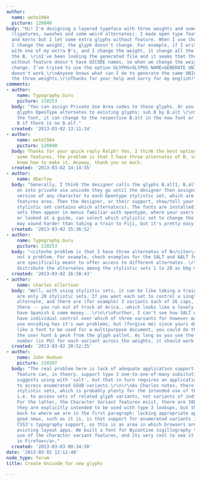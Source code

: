```yaml
---
author:
  name: wete1984
  picture: 126040
body: "Hi! I'm designing a layered typeface with three weights and some extra glyphs
  (ligatures, swashes and some weird alternates). I made open type feature for ligatures
  and kerns but I let some extra glyphs without feature. When I use those glyphs and
  I change the weight, the glyph doesn't change. For example, if I write \"BARCELONA\"
  with one of my extra B's, and I change the weight, it change all the word except
  the B. \r\nI've been looking the generated file and it seems that those extra glyphs
  without feature doesn't have UICODE names, so when we change the weight, they doesn't
  change. I've tryied to use the option GLYPHS>GLYPHS NAME>GENERATE UNICODE but it
  doesn't work.\r\nAnyone knows what can I do to generate the same UNICODE names on
  the three weights.\r\nThanks for your help and sorry for my english!\r\n[img:sites/default/files/old-images/Imagen-31_4053.jpg]"
comments:
- author:
    name: Typography.Guru
    picture: 110253
  body: "You can assign Private Use Area codes to those glyphs. Or you make those
    glyphs OpenType alternates to existing glyphs: sub B by B.alt \r\nSo if you change
    the font, it can change to the respective B.alt in the new font or fall back to
    B if there is no B.alt."
  created: '2013-03-02 13:11:14'
- author:
    name: wete1984
    picture: 126040
  body: Thanks for your quick reply Ralph! Yes, I think the best option is to make
    some features, the problem is that I have three alternates of B, so I don't really
    know how to make it. Anyway, thank you so much.
  created: '2013-03-02 14:14:55'
- author:
    name: dberlow
  body: "Generally, I think the designer calls the glyphs B.alt1, B.alt2, etc. and
    on into private use unicode they go until the designer then assigns one alternate
    version of any character to each Opentype stylistic set, which are like a private
    features area. Then the designer, or their support, show/tell your users which
    stylistic set contains which alternate(s). The fonts are installed, and the stylistic
    sets then appear in menus familiar with opentype, where your users who listened
    or looked at a guide, can select which stylistic set to change the B to. \r\n\r\nI
    may sound harder than taking a train to Fiji, but it's pretty easy. \r\n\r\n "
  created: '2013-03-02 15:36:52'
- author:
    name: Typography.Guru
    picture: 110253
  body: "<cite>he problem is that I have three alternates of B</cite>\r\n\r\nThat's
    not a problem. For example, check examples for the SALT and AALT feature. They
    are specifically meant to offer access to different alternates. \r\nYou can also
    distribute the alternates among the stylistic sets 1 to 20 as bbg mentioned. "
  created: '2013-03-02 16:58:43'
- author:
    name: charles ellertson
  body: "Well, with using stylistic sets, it can be like taking a train to Fiji. There
    are only 20 stylistic sets. If you want each set to control a single character
    alternate, and there are (for example) 3 variants each of 26 caps, you can't get
    there -- you run out of track at Arica...which looks like a lovely spot if you
    have Spanish & some money...\r\n\r\nFurther, I can't see how SALT will let you
    have individual control over which of three variants for however many caps...\r\n\r\nPrivate
    use encoding has it's own problems, but (forgive me) since yours doesn't seem
    like a font to be used for a multipurpose document, you could do that, and let
    the user hunt & peck from the glyph pallet. As long as you use the same Unicode
    number (in PU) for each variant across the weights, it should work."
  created: '2013-03-02 20:52:25'
- author:
    name: John Hudson
    picture: 110397
  body: "The real problem here is lack of adequate application support. Any layout
    feature can, in theory, support type 3 one-to-one-of-many subsitutions, as Ralf
    suggests using with 'salt', but that in turn requires an application to be able
    to access enumerated GSUB variants.\r\n\r\nAs Charles notes, there are only 20
    stylistic sets, which is probably plenty for the intended use of those features,
    i.e. to access sets of related glyph variants, not variants of individual glyphs.
    For the latter, the Character Variant features exist, there are 100 of them and
    they are explicitly intended to be used with type 3 lookups, but that takes us
    back to where we are in the first paragraph: lacking appropriate application support.\r\n\r\nThe
    good news, such as it is, is that support for enumerated variants is built into
    CSS3's typography support, so this is an area in which browsers are leapfrogging
    existing layout apps. We built a font for Byzantine sigillography that makes extensive
    use of the character variant features, and its very cool to see it <a href=\"http://people.mozilla.org/~jdaggett/tests/byzantineseal.html\">working
    in Firefox</a>."
  created: '2013-03-03 00:34:58'
date: '2013-03-02 12:12:40'
node_type: forum
title: Create Unicode for new glyphs

---
```

